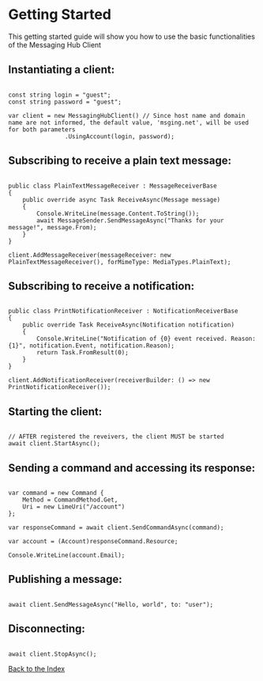 <h1>Getting Started</h1>

<p>This getting started guide will show you how to use the basic functionalities of the Messaging Hub Client </p>

<h2>Instantiating a client:</h2>

<pre><code>
const string login = "guest";
const string password = "guest";

var client = new MessagingHubClient() // Since host name and domain name are not informed, the default value, 'msging.net', will be used for both parameters
                .UsingAccount(login, password);
</code></pre>

<h2>Subscribing to receive a plain text message:</h2>

<pre><code>
public class PlainTextMessageReceiver : MessageReceiverBase
{
    public override async Task ReceiveAsync(Message message)
    {
        Console.WriteLine(message.Content.ToString());
        await MessageSender.SendMessageAsync("Thanks for your message!", message.From);
    }
}

client.AddMessageReceiver(messageReceiver: new PlainTextMessageReceiver(), forMimeType: MediaTypes.PlainText);
</code></pre>

<h2>Subscribing to receive a notification:</h2>

<pre><code>
public class PrintNotificationReceiver : NotificationReceiverBase
{
    public override Task ReceiveAsync(Notification notification)
    {
        Console.WriteLine("Notification of {0} event received. Reason: {1}", notification.Event, notification.Reason);
        return Task.FromResult(0);
    }
}

client.AddNotificationReceiver(receiverBuilder: () => new PrintNotificationReceiver());
</code></pre>

<h2>Starting the client:</h2>

<pre><code>
// AFTER registered the reveivers, the client MUST be started
await client.StartAsync();
</code></pre>

<h2>Sending a command and accessing its response:</h2>

<pre><code>
var command = new Command {
    Method = CommandMethod.Get,
    Uri = new LimeUri("/account")
};

var responseCommand = await client.SendCommandAsync(command);

var account = (Account)responseCommand.Resource;

Console.WriteLine(account.Email);
</code></pre>

<h2>Publishing a message:</h2>

<pre><code>
await client.SendMessageAsync("Hello, world", to: "user");
</code></pre>

<h2>Disconnecting:</h2>

<pre><code>
await client.StopAsync();
</code></pre>

<p><a href="./index.md">Back to the Index</a></p>